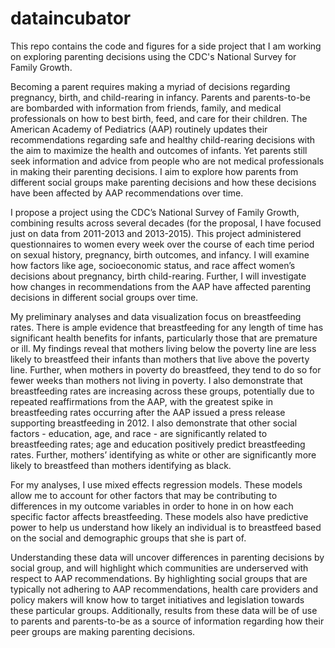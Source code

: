 # dataincubator

This repo contains the code and figures for a side project that I am working on exploring parenting decisions using the CDC's National Survey for Family Growth. 

Becoming a parent requires making a myriad of decisions regarding pregnancy, birth, and child-rearing in infancy. Parents and parents-to-be are bombarded with information from friends, family, and medical professionals on how to best birth, feed, and care for their children. The American Academy of Pediatrics (AAP) routinely updates their recommendations regarding safe and healthy child-rearing decisions with the aim to maximize the health and outcomes of infants. Yet parents still seek information and advice from people who are not medical professionals in making their parenting decisions. I aim to explore how parents from different social groups make parenting decisions and how these decisions have been affected by AAP recommendations over time.  

I propose a project using the CDC’s National Survey of Family Growth, combining results across several decades (for the proposal, I have focused just on data from 2011-2013 and 2013-2015). This project administered questionnaires to women every week over the course of each time period on sexual history, pregnancy, birth outcomes, and infancy. I will examine how factors like age, socioeconomic status, and race affect women’s decisions about pregnancy, birth child-rearing. Further, I will investigate how changes in recommendations from the AAP have affected parenting decisions in different social groups over time. 

My preliminary analyses and data visualization focus on breastfeeding rates. There is ample evidence that breastfeeding for any length of time has significant health benefits for infants, particularly those that are premature or ill. My findings reveal that mothers living below the poverty line are less likely to breastfeed their infants than mothers that live above the poverty line. Further, when mothers in poverty do breastfeed, they tend to do so for fewer weeks than mothers not living in poverty. I also demonstrate that breastfeeding rates are increasing across these groups, potentially due to repeated reaffirmations from the AAP, with the greatest spike in breastfeeding rates occurring after the AAP issued a press release supporting breastfeeding in 2012.  I also demonstrate that other social factors - education, age, and race - are significantly related to breastfeeding rates; age and education positively predict breastfeeding rates. Further, mothers’ identifying as white or other are significantly more likely to breastfeed than mothers identifying as black. 

For my analyses, I use mixed effects regression models. These models allow me to account for other factors that may be contributing to differences in my outcome variables in order to hone in on how each specific factor affects breastfeeding. These models also have predictive power to help us understand how likely an individual is to breastfeed based on the social and demographic groups that she is part of. 

Understanding these data will uncover differences in parenting decisions by social group, and will highlight which communities are underserved with respect to AAP recommendations. By highlighting social groups that are typically not adhering to AAP recommendations, health care providers and policy makers will know how to target initiatives and legislation towards these particular groups. Additionally, results from these data will be of use to parents and parents-to-be as a source of information regarding how their peer groups are making parenting decisions. 

